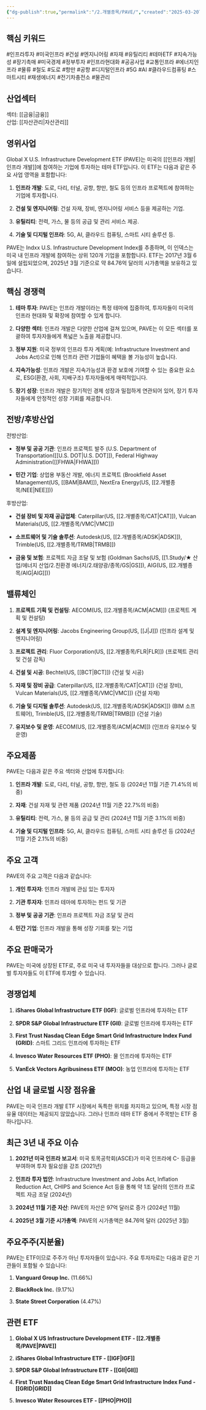 ```yaml
---
{"dg-publish":true,"permalink":"/2.개별종목/PAVE/","created":"2025-03-20T21:54:44.388+09:00","updated":"2025-06-03T20:06:00.597+09:00"}
---
```


## 핵심 키워드

#인프라투자 #미국인프라 #건설 #엔지니어링 #자재 #유틸리티 #테마ETF #지속가능성 #장기촉매 #미국경제 #정부투자 #인프라현대화 #공공사업 #교통인프라 #에너지인프라 #물류 #철도 #도로 #항만 #공항 #디지털인프라 #5G #AI #클라우드컴퓨팅 #스마트시티 #재생에너지 #전기차충전소 #물관리 

## 산업섹터

섹터: [[금융\|금융]]  
산업: [[자산관리\|자산관리]]

## 영위사업

Global X U.S. Infrastructure Development ETF (PAVE)는 미국의 [[인프라 개발\|인프라 개발]]에 참여하는 기업에 투자하는 테마 ETF입니다. 이 ETF는 다음과 같은 주요 사업 영역을 포함합니다:

1. **인프라 개발**: 도로, 다리, 터널, 공항, 항만, 철도 등의 인프라 프로젝트에 참여하는 기업에 투자합니다.
    
2. **건설 및 엔지니어링**: 건설 자재, 장비, 엔지니어링 서비스 등을 제공하는 기업.
    
3. **유틸리티**: 전력, 가스, 물 등의 공급 및 관리 서비스 제공.
    
4. **기술 및 디지털 인프라**: 5G, AI, 클라우드 컴퓨팅, 스마트 시티 솔루션 등.
    

PAVE는 Indxx U.S. Infrastructure Development Index를 추종하며, 이 인덱스는 미국 내 인프라 개발에 참여하는 상위 120개 기업을 포함합니다. ETF는 2017년 3월 6일에 설립되었으며, 2025년 3월 기준으로 약 84.76억 달러의 시가총액을 보유하고 있습니다.

## 핵심 경쟁력

1. **테마 투자**: PAVE는 인프라 개발이라는 특정 테마에 집중하여, 투자자들이 미국의 인프라 현대화 및 확장에 참여할 수 있게 합니다.
    
2. **다양한 섹터**: 인프라 개발은 다양한 산업에 걸쳐 있으며, PAVE는 이 모든 섹터를 포괄하여 투자자들에게 폭넓은 노출을 제공합니다.
    
3. **정부 지원**: 미국 정부의 인프라 투자 계획(예: Infrastructure Investment and Jobs Act)으로 인해 인프라 관련 기업들이 혜택을 볼 가능성이 높습니다.
    
4. **지속가능성**: 인프라 개발은 지속가능성과 환경 보호에 기여할 수 있는 중요한 요소로, ESG(환경, 사회, 지배구조) 투자자들에게 매력적입니다.
    
5. **장기 성장**: 인프라 개발은 장기적인 경제 성장과 밀접하게 연관되어 있어, 장기 투자자들에게 안정적인 성장 기회를 제공합니다.
    

## 전방/후방산업

전방산업:

- **정부 및 공공 기관**: 인프라 프로젝트 발주 (U.S. Department of Transportation([[U.S. DOT\|U.S. DOT]]), Federal Highway Administration([[FHWA\|FHWA]]))
    
- **민간 기업**: 상업용 부동산 개발, 에너지 프로젝트 (Brookfield Asset Management(US, [[BAM\|BAM]]), NextEra Energy(US, [[2.개별종목/NEE\|NEE]]))
    

후방산업:

- **건설 장비 및 자재 공급업체**: Caterpillar(US, [[2.개별종목/CAT\|CAT]]), Vulcan Materials(US, [[2.개별종목/VMC\|VMC]])
    
- **소프트웨어 및 기술 솔루션**: Autodesk(US, [[2.개별종목/ADSK\|ADSK]]), Trimble(US, [[2.개별종목/TRMB\|TRMB]])
    
- **금융 및 보험**: 프로젝트 자금 조달 및 보험 (Goldman Sachs(US, [[1.Study/★ 산업/에너지 산업/2.친환경 에너지/2.태양광/종목/GS\|GS]]), AIG(US, [[2.개별종목/AIG\|AIG]]))
    

## 밸류체인

1. **프로젝트 기획 및 컨설팅**: AECOM(US, [[2.개별종목/ACM\|ACM]]) (프로젝트 계획 및 컨설팅)
    
2. **설계 및 엔지니어링**: Jacobs Engineering Group(US, [[J\|J]]) (인프라 설계 및 엔지니어링)
    
3. **프로젝트 관리**: Fluor Corporation(US, [[2.개별종목/FLR\|FLR]]) (프로젝트 관리 및 건설 감독)
    
4. **건설 및 시공**: Bechtel(US, [[BCT\|BCT]]) (건설 및 시공)
    
5. **자재 및 장비 공급**: Caterpillar(US, [[2.개별종목/CAT\|CAT]]) (건설 장비), Vulcan Materials(US, [[2.개별종목/VMC\|VMC]]) (건설 자재)
    
6. **기술 및 디지털 솔루션**: Autodesk(US, [[2.개별종목/ADSK\|ADSK]]) (BIM 소프트웨어), Trimble(US, [[2.개별종목/TRMB\|TRMB]]) (건설 기술)
    
7. **유지보수 및 운영**: AECOM(US, [[2.개별종목/ACM\|ACM]]) (인프라 유지보수 및 운영)
    

## 주요제품

PAVE는 다음과 같은 주요 섹터와 산업에 투자합니다:

1. **인프라 개발**: 도로, 다리, 터널, 공항, 항만, 철도 등 (2024년 11월 기준 71.4%의 비중)
    
2. **자재**: 건설 자재 및 관련 제품 (2024년 11월 기준 22.7%의 비중)
    
3. **유틸리티**: 전력, 가스, 물 등의 공급 및 관리 (2024년 11월 기준 3.1%의 비중)
    
4. **기술 및 디지털 인프라**: 5G, AI, 클라우드 컴퓨팅, 스마트 시티 솔루션 등 (2024년 11월 기준 2.1%의 비중)
    

## 주요 고객

PAVE의 주요 고객은 다음과 같습니다:

1. **개인 투자자**: 인프라 개발에 관심 있는 투자자
    
2. **기관 투자자**: 인프라 테마에 투자하는 펀드 및 기관
    
3. **정부 및 공공 기관**: 인프라 프로젝트 자금 조달 및 관리
    
4. **민간 기업**: 인프라 개발을 통해 성장 기회를 찾는 기업
    

## 주요 판매국가

PAVE는 미국에 상장된 ETF로, 주로 미국 내 투자자들을 대상으로 합니다. 그러나 글로벌 투자자들도 이 ETF에 투자할 수 있습니다.

## 경쟁업체

1. **iShares Global Infrastructure ETF (IGF)**: 글로벌 인프라에 투자하는 ETF
    
2. **SPDR S&P Global Infrastructure ETF (GII)**: 글로벌 인프라에 투자하는 ETF
    
3. **First Trust Nasdaq Clean Edge Smart Grid Infrastructure Index Fund (GRID)**: 스마트 그리드 인프라에 투자하는 ETF
    
4. **Invesco Water Resources ETF (PHO)**: 물 인프라에 투자하는 ETF
    
5. **VanEck Vectors Agribusiness ETF (MOO)**: 농업 인프라에 투자하는 ETF
    

## 산업 내 글로벌 시장 점유율

PAVE는 미국 인프라 개발 ETF 시장에서 독특한 위치를 차지하고 있으며, 특정 시장 점유율 데이터는 제공되지 않았습니다. 그러나 인프라 테마 ETF 중에서 주목받는 ETF 중 하나입니다.

## 최근 3년 내 주요 이슈

1. **2021년 미국 인프라 보고서**: 미국 토목공학회(ASCE)가 미국 인프라에 C- 등급을 부여하며 투자 필요성을 강조 (2021년)
    
2. **인프라 투자 법안**: Infrastructure Investment and Jobs Act, Inflation Reduction Act, CHIPS and Science Act 등을 통해 약 1조 달러의 인프라 프로젝트 자금 조달 (2024년)
    
3. **2024년 11월 기준 자산**: PAVE의 자산은 97억 달러로 증가 (2024년 11월)
    
4. **2025년 3월 기준 시가총액**: PAVE의 시가총액은 84.76억 달러 (2025년 3월)
    

## 주요주주(지분율)

PAVE는 ETF이므로 주주가 아닌 투자자들이 있습니다. 주요 투자자로는 다음과 같은 기관들이 포함될 수 있습니다:

1. **Vanguard Group Inc.** (11.66%)
    
2. **BlackRock Inc.** (9.17%)
    
3. **State Street Corporation** (4.47%)
    

## 관련 ETF

1. **Global X US Infrastructure Development ETF - [[2.개별종목/PAVE\|PAVE]]**
    
2. **iShares Global Infrastructure ETF - [[IGF\|IGF]]**
    
3. **SPDR S&P Global Infrastructure ETF - [[GII\|GII]]**
    
4. **First Trust Nasdaq Clean Edge Smart Grid Infrastructure Index Fund - [[GRID\|GRID]]**
    
5. **Invesco Water Resources ETF - [[PHO\|PHO]]**